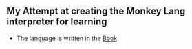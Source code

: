 ## My Attempt at creating the Monkey Lang interpreter for learning

- The language is written in the [Book](https://interpreterbook.com/)
